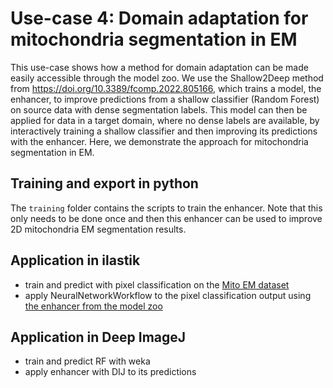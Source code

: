 # Use-case 4: Domain adaptation for mitochondria segmentation in EM

This use-case shows how a method for domain adaptation can be made easily accessible through the model zoo. 
We use the Shallow2Deep method from https://doi.org/10.3389/fcomp.2022.805166, which trains a model, the enhancer, to improve predictions from a shallow classifier (Random Forest) on source data with dense segmentation labels.
This model can then be applied for data in a target domain, where no dense labels are available, by interactively training a shallow classifier and then improving its predictions with the enhancer.
Here, we demonstrate the approach for mitochondria segmentation in EM.

## Training and export in python

The `training` folder contains the scripts to train the enhancer. Note that this only needs to be done once and then this enhancer can be used to improve 2D mitochondria EM segmentation results.

## Application in ilastik

- train and predict with pixel classification on the [Mito EM dataset](https://mitoem.grand-challenge.org/)
- apply NeuralNetworkWorkflow to the pixel classification output using [the enhancer from the model zoo]()

## Application in Deep ImageJ

- train and predict RF with weka
- apply enhancer with DIJ to its predictions

